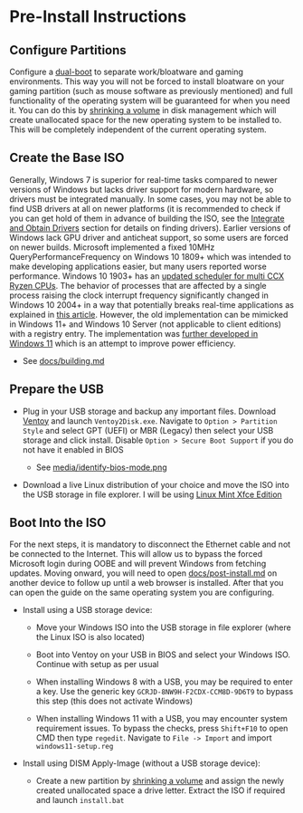# Pre-Install Instructions

## Configure Partitions

Configure a [dual-boot](https://en.wikipedia.org/wiki/Multi-booting) to separate work/bloatware and gaming environments. This way you will not be forced to install bloatware on your gaming partition (such as mouse software as previously mentioned) and full functionality of the operating system will be guaranteed for when you need it. You can do this by [shrinking a volume](https://docs.microsoft.com/en-us/windows-server/storage/disk-management/shrink-a-basic-volume) in disk management which will create unallocated space for the new operating system to be installed to. This will be completely independent of the current operating system.

## Create the Base ISO

Generally, Windows 7 is superior for real-time tasks compared to newer versions of Windows but lacks driver support for modern hardware, so drivers must be integrated manually. In some cases, you may not be able to find USB drivers at all on newer platforms (it is recommended to check if you can get hold of them in advance of building the ISO, see the [Integrate and Obtain Drivers](/docs/building.md#integrate-and-obtain-drivers) section for details on finding drivers). Earlier versions of Windows lack GPU driver and anticheat support, so some users are forced on newer builds. Microsoft implemented a fixed 10MHz QueryPerformanceFrequency on Windows 10 1809+ which was intended to make developing applications easier, but many users reported worse performance. Windows 10 1903+ has an [updated scheduler for multi CCX Ryzen CPUs](https://i.redd.it/y8nxtm08um331.png). The behavior of processes that are affected by a single process raising the clock interrupt frequency significantly changed in Windows 10 2004+ in a way that potentially breaks real-time applications as explained in [this article](https://randomascii.wordpress.com/2020/10/04/windows-timer-resolution-the-great-rule-change). However, the old implementation can be mimicked in Windows 11+ and Windows 10 Server (not applicable to client editions) with a registry entry. The implementation was [further developed in Windows 11](../media/windows11-timeapi-changes.png) which is an attempt to improve power efficiency.

- See [docs/building.md](../docs/building.md)

## Prepare the USB

- Plug in your USB storage and backup any important files. Download [Ventoy](https://github.com/ventoy/Ventoy/releases) and launch ``Ventoy2Disk.exe``. Navigate to ``Option > Partition Style`` and select GPT (UEFI) or MBR (Legacy) then select your USB storage and click install. Disable ``Option > Secure Boot Support`` if you do not have it enabled in BIOS

    - See [media/identify-bios-mode.png](../media/identify-bios-mode.png)

- Download a live Linux distribution of your choice and move the ISO into the USB storage in file explorer. I will be using [Linux Mint Xfce Edition](https://www.linuxmint.com/download.php)

## Boot Into the ISO

For the next steps, it is mandatory to disconnect the Ethernet cable and not be connected to the Internet. This will allow us to bypass the forced Microsoft login during OOBE and will prevent Windows from fetching updates. Moving onward, you will need to open [docs/post-install.md](/docs/post-install.md) on another device to follow up until a web browser is installed. After that you can open the guide on the same operating system you are configuring.

- Install using a USB storage device:

    - Move your Windows ISO into the USB storage in file explorer (where the Linux ISO is also located)

    - Boot into Ventoy on your USB in BIOS and select your Windows ISO. Continue with setup as per usual

    - When installing Windows 8 with a USB, you may be required to enter a key. Use the generic key ``GCRJD-8NW9H-F2CDX-CCM8D-9D6T9`` to bypass this step (this does not activate Windows)

    - When installing Windows 11 with a USB, you may encounter system requirement issues. To bypass the checks, press ``Shift+F10`` to open CMD then type ``regedit``. Navigate to ``File -> Import`` and import ``windows11-setup.reg``

- Install using DISM Apply-Image (without a USB storage device):

    - Create a new partition by [shrinking a volume](https://docs.microsoft.com/en-us/windows-server/storage/disk-management/shrink-a-basic-volume) and assign the newly created unallocated space a drive letter. Extract the ISO if required and launch ``install.bat``
